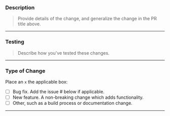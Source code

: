 ### Description
> Provide details of the change, and generalize the change in the PR title above.

[replace this line]: # (Describe your changes in detail.)
***
### Testing
> Describe how you've tested these changes.


[replace this line]: # (Describe your testing in detail.)
***

### Type of Change
Place an `x` the applicable box:
- [ ] Bug fix. Add the issue # below if applicable.
- [ ] New feature. A non-breaking change which adds functionality.
- [ ] Other, such as a build process or documentation change.
***

